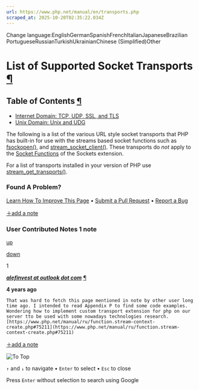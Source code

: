 ```yaml
---
url: https://www.php.net/manual/en/transports.php
scraped_at: 2025-10-20T02:35:22.034Z
---
```


Change language:EnglishGermanSpanishFrenchItalianJapaneseBrazilian PortugueseRussianTurkishUkrainianChinese (Simplified)Other

# List of Supported Socket Transports [¶](https://www.php.net/manual/en/transports.php\#transports)

## Table of Contents [¶](https://www.php.net/manual/en/transports.php\#transports)

- [Internet Domain: TCP, UDP, SSL, and TLS](https://www.php.net/manual/en/transports.inet.php)
- [Unix Domain: Unix and UDG](https://www.php.net/manual/en/transports.unix.php)

The following is a list of the various URL style socket transports
that PHP has built-in for use with the streams based socket
functions such as [fsockopen()](https://www.php.net/manual/en/function.fsockopen.php), and
[stream\_socket\_client()](https://www.php.net/manual/en/function.stream-socket-client.php). These transports do
_not_ apply to the
[Socket Functions](https://www.php.net/manual/en/ref.sockets.php) of the Sockets extension.


For a list of transports installed in your version of
PHP use [stream\_get\_transports()](https://www.php.net/manual/en/function.stream-get-transports.php).


### Found A Problem?

[Learn How To Improve This Page](https://github.com/php/doc-base/blob/master/README.md "This will take you to our contribution guidelines on GitHub")
•
[Submit a Pull Request](https://github.com/php/doc-en/blob/master/appendices/transports.xml)
•
[Report a Bug](https://github.com/php/doc-en/issues/new?body=From%20manual%20page:%20https:%2F%2Fphp.net%2Ftransports%0A%0A---)

[＋add a note](https://www.php.net/manual/add-note.php?sect=transports&repo=en&redirect=https://www.php.net/manual/en/transports.php)

### User Contributed Notes 1 note

[up](https://www.php.net/manual/vote-note.php?id=126313&page=transports&vote=up "Vote up!")

[down](https://www.php.net/manual/vote-note.php?id=126313&page=transports&vote=down "Vote down!")

1


[**_alefinvest at outlook dot com_**](https://www.php.net/manual/en/transports.php#126313) [¶](https://www.php.net/manual/en/transports.php#126313)

**4 years ago**

`That was hard to fetch this page mentioned in note by other user long time ago.
I intended to read Appendix P to find some code examples.
Wondering how to implement custom transport extension for php on our server tto be used with some nowadays technologies research.
[https://www.php.net/manual/ru/function.stream-context-create.php#75211](https://www.php.net/manual/ru/function.stream-context-create.php#75211)`

[＋add a note](https://www.php.net/manual/add-note.php?sect=transports&repo=en&redirect=https://www.php.net/manual/en/transports.php)

![To Top](https://www.php.net/images/to-top@2x.png)

`↑` and `↓` to navigate •
`Enter` to select •
`Esc` to close


Press `Enter` without
selection to search using Google